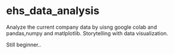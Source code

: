 # ehs_data_analysis

Analyze the current company data by uisng google colab and pandas,numpy and matlplotlib.
Storytelling with data visualization.

Still beginner..
